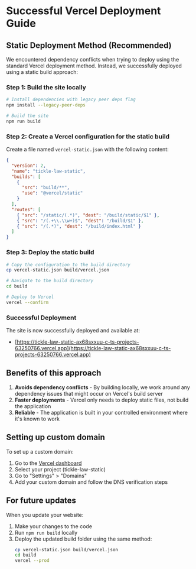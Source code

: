 # Successful Vercel Deployment Guide

## Static Deployment Method (Recommended)

We encountered dependency conflicts when trying to deploy using the standard Vercel deployment method. Instead, we successfully deployed using a static build approach:

### Step 1: Build the site locally

```bash
# Install dependencies with legacy peer deps flag
npm install --legacy-peer-deps

# Build the site
npm run build
```

### Step 2: Create a Vercel configuration for the static build

Create a file named `vercel-static.json` with the following content:

```json
{
  "version": 2,
  "name": "tickle-law-static",
  "builds": [
    {
      "src": "build/**",
      "use": "@vercel/static"
    }
  ],
  "routes": [
    { "src": "/static/(.*)", "dest": "/build/static/$1" },
    { "src": "/(.+\\.\\w+)$", "dest": "/build/$1" },
    { "src": "/(.*)", "dest": "/build/index.html" }
  ]
}
```

### Step 3: Deploy the static build

```bash
# Copy the configuration to the build directory
cp vercel-static.json build/vercel.json

# Navigate to the build directory
cd build

# Deploy to Vercel
vercel --confirm
```

### Successful Deployment

The site is now successfully deployed and available at:
- [https://tickle-law-static-ax68sxxuu-c-ts-projects-63250766.vercel.app](https://tickle-law-static-ax68sxxuu-c-ts-projects-63250766.vercel.app)

## Benefits of this approach

1. **Avoids dependency conflicts** - By building locally, we work around any dependency issues that might occur on Vercel's build server
2. **Faster deployments** - Vercel only needs to deploy static files, not build the application
3. **Reliable** - The application is built in your controlled environment where it's known to work

## Setting up custom domain

To set up a custom domain:

1. Go to the [Vercel dashboard](https://vercel.com)
2. Select your project (tickle-law-static)
3. Go to "Settings" > "Domains"
4. Add your custom domain and follow the DNS verification steps

## For future updates

When you update your website:

1. Make your changes to the code
2. Run `npm run build` locally
3. Deploy the updated build folder using the same method:
   ```bash
   cp vercel-static.json build/vercel.json
   cd build
   vercel --prod
   ``` 